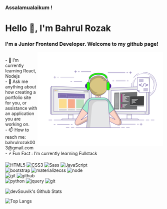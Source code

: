  
### Assalamualaikum !
### <h1>Hello 👋, I'm Bahrul Rozak</h1>
### I'm a Junior Frontend Developer. Welcome to my github page! <br>
<img align="right" alt="GIF" src="https://raw.githubusercontent.com/devSouvik/devSouvik/master/gif3.gif" width="400"/>


<br>
- 🌱 I’m currently learning React, Nodejs <br> 
- 💬 Ask me anything about how creating a portfolio site for you, or assistance with an application you are working on. <br>
- 📫 How to reach me: bahrulrozak003@gmail.com <br>
- ⚡ Fun Fact : I’m currently learning Fullstack <br>


![HTML5](https://img.shields.io/badge/html%205-grey?style=for-the-badge&logo=html5&logoColor=white&labelColor=ee1717)
![CSS3](https://img.shields.io/badge/css%203-grey?style=for-the-badge&logo=css3&logoColor=white&labelColor=ee1717)
![Sass](https://img.shields.io/badge/sass-grey?style=for-the-badge&logo=sass&logoColor=white&labelColor=ee1717)
![JavaScript](https://img.shields.io/badge/-JavaScript-grey?style=for-the-badge&logo=javascript&logoColor=white&labelColor=ee1717)
<br>
![bootstrap](https://img.shields.io/badge/-bootstrap-grey?style=for-the-badge&logo=bootstrap&logoColor=white&labelColor=ee1717)
![materializecss](https://img.shields.io/badge/Materialize%20css-grey?style=for-the-badge&logo=google&logoColor=white&labelColor=ee1717)
![node](https://img.shields.io/badge/-node-grey?style=for-the-badge&logo=node.js&logoColor=white&labelColor=ee1717)
<br>
![git](https://img.shields.io/badge/-git-grey?style=for-the-badge&logo=git&logoColor=white&labelColor=ee1717)
![github](https://img.shields.io/badge/-github-grey?style=for-the-badge&logo=github&logoColor=white&labelColor=ee1717)
<br>
![python](https://img.shields.io/badge/-python-grey?style=for-the-badge&logo=python&logoColor=white&labelColor=ee1717)
![jquery](https://img.shields.io/badge/-jquery-grey?style=for-the-badge&logo=jquery&logoColor=white&labelColor=ee1717)
![git](https://img.shields.io/badge/-git-grey?style=for-the-badge&logo=git&logoColor=white&labelColor=ee1717)


<img align="center" src="https://github-readme-stats.vercel.app/api?username=Bahrul-Rozak&include_all_commits=true&count_private=true&show_icons=true&line_height=20&title_color=8E2DE2&icon_color=8E2DE2&text_color=8E2DE2&bg_color=0,000000,130F40" alt="devSouvik's Github Stats">

![Top Langs](https://github-readme-stats.vercel.app/api/top-langs/?username=Bahrul-Rozak&theme=radical&title_color=ee1717&text_color=fff)


